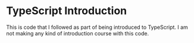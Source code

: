 # TypeScript Introduction
This is code that I followed as part of being introduced to TypeScript. I am not making any kind of introduction course with this code.

